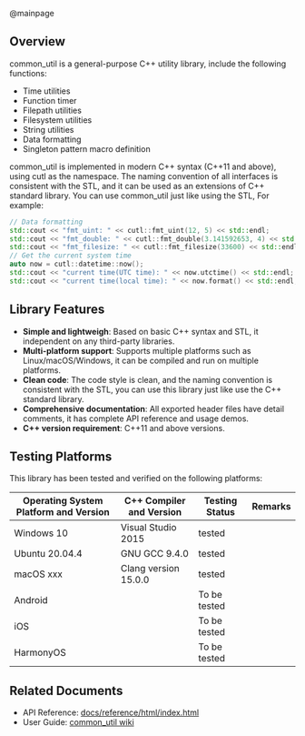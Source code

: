 @mainpage

## Overview

common_util is a general-purpose C++ utility library, include the following functions:

- Time utilities
- Function timer
- Filepath utilities
- Filesystem utilities
- String utilities
- Data formatting
- Singleton pattern macro definition

common_util is implemented in modern C++ syntax (C++11 and above), using cutl as the namespace. The naming convention of all interfaces is consistent with the STL, and it can be used as an extensions of C++ standard library. You can use common_util just like using the STL, For example:

```C++
// Data formatting
std::cout << "fmt_uint: " << cutl::fmt_uint(12, 5) << std::endl;
std::cout << "fmt_double: " << cutl::fmt_double(3.141592653, 4) << std::endl;
std::cout << "fmt_filesize: " << cutl::fmt_filesize(33600) << std::endl;
// Get the current system time
auto now = cutl::datetime::now();
std::cout << "current time(UTC time): " << now.utctime() << std::endl;
std::cout << "current time(local time): " << now.format() << std::endl;
```

## Library Features

- **Simple and lightweigh**: Based on basic C++ syntax and STL, it independent on any third-party libraries.
- **Multi-platform support**: Supports multiple platforms such as Linux/macOS/Windows, it can be compiled and run on multiple platforms.
- **Clean code**: The code style is clean, and the naming convention is consistent with the STL, you can use this library just like use the C++ standard library.
- **Comprehensive documentation**: All exported header files have detail comments, it has complete API reference and usage demos.
- **C++ version requirement**: C++11 and above versions.

## Testing Platforms

This library has been tested and verified on the following platforms:

| Operating System Platform and Version | C++ Compiler and Version | Testing Status | Remarks |
| ------------------------------------- | ------------------------ | -------------- | ------- |
| Windows 10                            | Visual Studio 2015       | tested       |         |
| Ubuntu 20.04.4                        | GNU GCC 9.4.0            | tested       |         |
| macOS xxx                             | Clang version 15.0.0     | tested       |         |
| Android                               |                          | To be tested |         |
| iOS                                   |                          | To be tested |         |
| HarmonyOS                             |                          | To be tested |         |

## Related Documents

- API Reference: [docs/reference/html/index.html](./docs/reference/html/index.html)
- User Guide: [common_util wiki](https://gitee.com/spencer_luo/common_util/wikis/Home)
